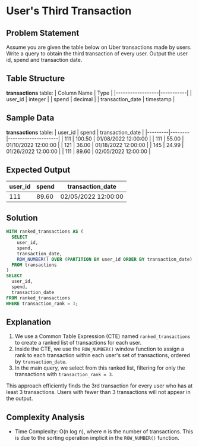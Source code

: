 # User's Third Transaction

## Problem Statement
Assume you are given the table below on Uber transactions made by users. Write a query to obtain the third transaction of every user. Output the user id, spend and transaction date.

## Table Structure
**transactions** table:
| Column Name      | Type      |
|------------------|-----------|
| user_id          | integer   |
| spend            | decimal   |
| transaction_date | timestamp |

## Sample Data
**transactions** table:
| user_id | spend  | transaction_date    |
|---------|--------|---------------------|
| 111     | 100.50 | 01/08/2022 12:00:00 |
| 111     | 55.00  | 01/10/2022 12:00:00 |
| 121     | 36.00  | 01/18/2022 12:00:00 |
| 145     | 24.99  | 01/26/2022 12:00:00 |
| 111     | 89.60  | 02/05/2022 12:00:00 |

## Expected Output
| user_id | spend | transaction_date    |
|---------|-------|---------------------|
| 111     | 89.60 | 02/05/2022 12:00:00 |

## Solution

```sql
WITH ranked_transactions AS (
  SELECT 
    user_id,
    spend,
    transaction_date,
    ROW_NUMBER() OVER (PARTITION BY user_id ORDER BY transaction_date) AS transaction_rank
  FROM transactions
)
SELECT 
  user_id,
  spend,
  transaction_date
FROM ranked_transactions
WHERE transaction_rank = 3;
```
## Explanation

1. We use a Common Table Expression (CTE) named `ranked_transactions` to create a ranked list of transactions for each user.
2. Inside the CTE, we use the `ROW_NUMBER()` window function to assign a rank to each transaction within each user's set of transactions, ordered by `transaction_date`.
3. In the main query, we select from this ranked list, filtering for only the transactions with `transaction_rank = 3`.

This approach efficiently finds the 3rd transaction for every user who has at least 3 transactions. Users with fewer than 3 transactions will not appear in the output.

## Complexity Analysis
- Time Complexity: O(n log n), where n is the number of transactions. This is due to the sorting operation implicit in the `ROW_NUMBER()` function.